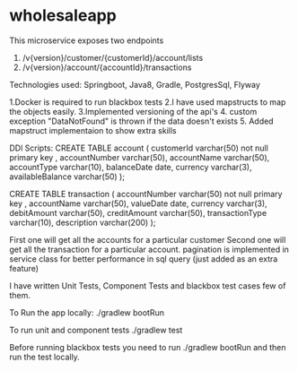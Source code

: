 # wholesaleapp
This microservice exposes two endpoints
  1. /v{version}/customer/{customerId}/account/lists
  2. /v{version}/account/{accountId}/transactions
  
Technologies used: Springboot, Java8, Gradle, PostgresSql, Flyway

1.Docker is required to run blackbox tests
2.I have used mapstructs to map the objects easily.
3.Implemented versioning of the api's
4. custom exception "DataNotFound" is thrown if the data doesn't exists
5. Added mapstruct implementaion to show extra skills
  
DDl Scripts:
  CREATE TABLE account (
    customerId varchar(50) not null primary key ,
    accountNumber varchar(50),
    accountName varchar(50),
    accountType varchar(10),
    balanceDate date,
    currency varchar(3),
    availableBalance varchar(50)
);

CREATE TABLE transaction (
     accountNumber varchar(50) not null primary key ,
     accountName varchar(50),
     valueDate date,
     currency varchar(3),
     debitAmount varchar(50),
     creditAmount varchar(50),
     transactionType varchar(10),
     description varchar(200)
);
  
First one will get all the accounts for a particular customer
Second one will get all the transaction for a particular account. pagination is implemented in service class for better performance in sql query (just added as an extra feature)

I have written Unit Tests, Component Tests and blackbox test cases few of them.

To Run the app locally:
./gradlew bootRun

To run unit and component tests
./gradlew test

Before running blackbox tests you need to run ./gradlew bootRun and then run the test locally.

